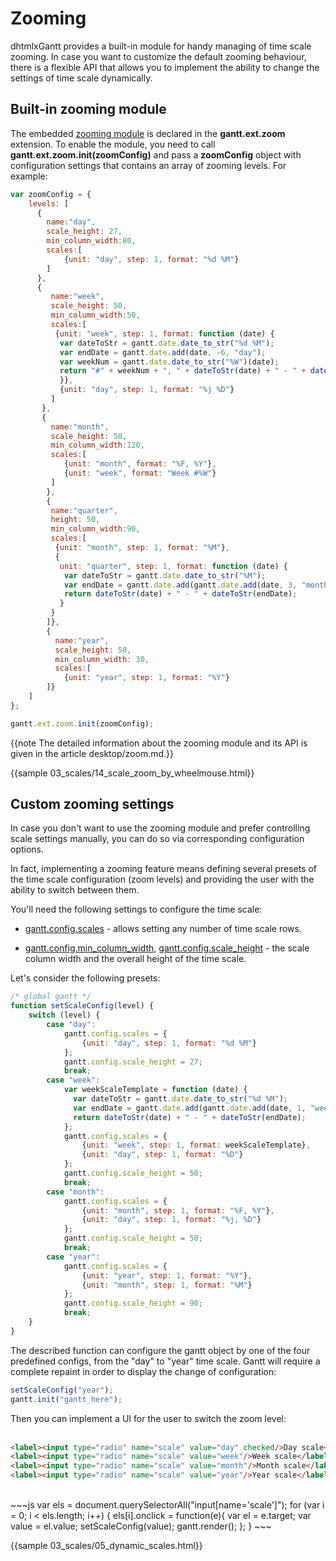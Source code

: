 Zooming
==============

dhtmlxGantt provides a built-in module for handy managing of time scale zooming. In case you want to customize the default zooming behaviour, there is a flexible API that allows 
you to implement the ability to change the settings of time scale dynamically.

Built-in zooming module
-------------------

The embedded [zooming module](desktop/zoom.md) is declared in the **gantt.ext.zoom** extension. To enable the module, you need to call **gantt.ext.zoom.init(zoomConfig)** and pass 
a **zoomConfig** object with configuration settings that contains an array of zooming levels. For example:

~~~js
var zoomConfig = {
	levels: [
      {
        name:"day",
        scale_height: 27,
        min_column_width:80,
        scales:[
        	{unit: "day", step: 1, format: "%d %M"}
        ]
      },
      {
         name:"week",
         scale_height: 50,
         min_column_width:50,
         scales:[
          {unit: "week", step: 1, format: function (date) {
           var dateToStr = gantt.date.date_to_str("%d %M");
           var endDate = gantt.date.add(date, -6, "day");
           var weekNum = gantt.date.date_to_str("%W")(date);
           return "#" + weekNum + ", " + dateToStr(date) + " - " + dateToStr(endDate);
           }},
           {unit: "day", step: 1, format: "%j %D"}
         ]
       },
       {
         name:"month",
         scale_height: 50,
         min_column_width:120,
         scales:[
         	{unit: "month", format: "%F, %Y"},
         	{unit: "week", format: "Week #%W"}
         ]
        },
        {
         name:"quarter",
         height: 50,
         min_column_width:90,
         scales:[
          {unit: "month", step: 1, format: "%M"},
          {
           unit: "quarter", step: 1, format: function (date) {
            var dateToStr = gantt.date.date_to_str("%M");
            var endDate = gantt.date.add(gantt.date.add(date, 3, "month"), -1, "day");
            return dateToStr(date) + " - " + dateToStr(endDate);
           }
         }
  	    ]},
        {
          name:"year",
          scale_height: 50,
          min_column_width: 30,
          scales:[
          	{unit: "year", step: 1, format: "%Y"}
        ]}
    ]
};

gantt.ext.zoom.init(zoomConfig);
~~~

{{note The detailed information about the zooming module and its API is given in the article desktop/zoom.md.}}

{{sample 03_scales/14_scale_zoom_by_wheelmouse.html}}

Custom zooming settings
----------------------

In case you don't want to use the zooming module and prefer controlling scale settings manually, you can do so via corresponding configuration options.

In fact, implementing a zooming feature means defining several presets of the time scale configuration (zoom levels) and providing the user with the ability to switch between them.

You'll need the following settings to configure the time scale:

- [gantt.config.scales](api/gantt_scales_config.md) - allows setting any number of time scale rows.

- [gantt.config.min_column_width](api/gantt_min_column_width_config.md), [gantt.config.scale_height](api/gantt_scale_height_config.md) - the scale column width and the overall height of the time scale.

Let's consider the following presets:

~~~js
/* global gantt */
function setScaleConfig(level) {
    switch (level) {
        case "day":
			gantt.config.scales = {
  				{unit: "day", step: 1, format: "%d %M"}
			};
			gantt.config.scale_height = 27;
            break;
        case "week":
            var weekScaleTemplate = function (date) {
              var dateToStr = gantt.date.date_to_str("%d %M");
              var endDate = gantt.date.add(gantt.date.add(date, 1, "week"), -1, "day");
              return dateToStr(date) + " - " + dateToStr(endDate);
            };
 			gantt.config.scales = {
				{unit: "week", step: 1, format: weekScaleTemplate},
				{unit: "day", step: 1, format: "%D"}
			};
			gantt.config.scale_height = 50;
            break;
        case "month":
 			gantt.config.scales = {
				{unit: "month", step: 1, format: "%F, %Y"},
				{unit: "day", step: 1, format: "%j, %D"}
			};
			gantt.config.scale_height = 50;
            break;
        case "year":
			gantt.config.scales = {
				{unit: "year", step: 1, format: "%Y"},
				{unit: "month", step: 1, format: "%M"}
			};
            gantt.config.scale_height = 90;
            break;
    }
}
~~~


The described function can configure the gantt object by one of the four predefined configs, from the "day" to "year" time scale.
Gantt will require a complete repaint in order to display the change of configuration:

~~~js
setScaleConfig("year");
gantt.init("gantt_here");
~~~


Then you can implement a UI for the user to switch the zoom level:<br><br>

~~~html
<label><input type="radio" name="scale" value="day" checked/>Day scale</label>
<label><input type="radio" name="scale" value="week"/>Week scale</label>
<label><input type="radio" name="scale" value="month"/>Month scale</label>
<label><input type="radio" name="scale" value="year"/>Year scale</label> 
~~~

<br>
~~~js
var els = document.querySelectorAll("input[name='scale']");
for (var i = 0; i < els.length; i++) {
    els[i].onclick = function(e){
        var el = e.target;
        var value = el.value;
        setScaleConfig(value);
        gantt.render();
    };
}
~~~


{{sample 03_scales/05_dynamic_scales.html}}


